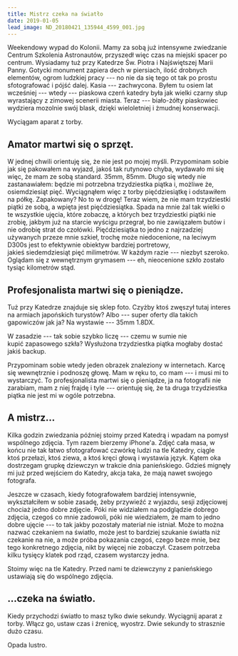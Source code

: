 ```yaml
---
title: Mistrz czeka na światło
date: 2019-01-05
lead_image: ND_20180421_135944_4599_001.jpg
---
```


Weekendowy wypad do Kolonii. Mamy za sobą już intensywne zwiedzanie Centrum Szkolenia Astronautów, przyszedł więc czas na miejski spacer po centrum. Wysiadamy tuż przy Katedrze Św. Piotra i Najświętszej Marii Panny. Gotycki monument zapiera dech w piersiach, ilość drobnych elementów, ogrom ludzkiej pracy --- no nie da się tego ot tak po prostu sfotografować i pójść dalej. Kasia --- zachwycona. Byłem tu osiem lat wcześniej --- wtedy --- piaskowa czerń katedry była jak wielki czarny słup wyrastający z zimowej scenerii miasta. Teraz --- biało-żółty piaskowiec wydziera mozolnie swój blask, dzięki wieloletniej i żmudnej konserwacji.

Wyciągam aparat z torby.

## Amator martwi się o sprzęt.

W jednej chwili orientuję się, że nie jest po mojej myśli. Przypominam sobie jak się pakowałem na wyjazd, jakoś tak rutynowo chyba, wydawało mi się więc, że mam ze sobą standard. 35mm, 85mm. Długo się wtedy nie zastanawiałem: będzie mi potrzebna trzydziestka piątka i, możliwe że, osiemdziesiąt pięć. Wyciągnąłem więc z torby pięćdziesiątkę i odstawiłem na półkę. Zapakowany? No to w drogę! Teraz wiem, że nie mam trzydziestki piątki ze sobą, a wpięta jest pięćdziesiątka. Spada na mnie żal tak wielki o te wszystkie ujęcia, które zobaczę, a których bez trzydziestki piątki nie zrobię, jakbym już na starcie wyścigu przegrał, bo nie zawiązałem butów i nie odrobię strat do czołówki. Pięćdziesiątka to jedno z najrzadziej używanych przeze mnie szkieł, trochę może niedocenione, na leciwym D300s jest to efektywnie obiektyw bardziej portretowy, jakieś siedemdziesiąt pięć milimetrów. W każdym razie --- niezbyt szeroko. Oglądam się z wewnętrznym grymasem --- eh, nieocenione szkło zostało tysiąc kilometrów stąd. 

## Profesjonalista martwi się o pieniądze.

Tuż przy Katedrze znajduje się sklep foto. Czyżby ktoś zwęszył tutaj interes na armiach japońskich turystów? Albo --- super oferty dla takich gapowiczów jak ja? Na wystawie --- 35mm 1.8DX. 

W zasadzie --- tak sobie szybko liczę --- czemu w sumie nie kupić zapasowego szkła? Wysłużona trzydziestka piątka mogłaby dostać jakiś backup. 

Przypominam sobie wtedy jeden obrazek znaleziony w internetach. Karcę się wewnętrznie i podnoszę głowę. Mam w ręku to, co mam --- i musi mi to wystarczyć. To profesjonalista martwi się o pieniądze, ja na fotografii nie zarabiam, mam z niej frajdę i tyle --- orientuję się, że ta druga trzydziestka piątka nie jest mi w ogóle potrzebna.

## A mistrz...

Kilka godzin zwiedzania później stoimy przed Katedrą i wpadam na pomysł wspólnego zdjęcia. Tym razem bierzemy iPhone'a. Zdjęć cała masa, w końcu nie tak łatwo sfotografować czwórkę ludzi na tle Katedry, ciągle ktoś przełazi, ktoś ziewa, a ktoś kręci głową i wystawia język. Kątem oka dostrzegam grupkę dziewczyn w trakcie dnia panieńskiego. Gdzieś mignęły mi już przed wejściem do Katedry, akcja taka, że mają nawet swojego fotografa. 

Jeszcze w czasach, kiedy fotografowałem bardziej intensywnie, wykształciłem w sobie zasadę, żeby przywieźć z wyjazdu, sesji zdjęciowej chociaż jedno dobre zdjęcie. Póki nie widziałem na podglądzie dobrego zdjęcia, czegoś co mnie zadowoli, póki nie wiedziałem, że mam to jedno dobre ujęcie --- to tak jakby pozostały materiał nie istniał. Może to można nazwać czekaniem na światło, może jest to bardziej szukanie światła niż czekanie na nie, a może próba pokazania czegoś, czego beze mnie, bez tego konkretnego zdjęcia, nikt by więcej nie zobaczył. Czasem potrzeba kilku tysięcy klatek pod rząd, czasem wystarczy jedna.

Stoimy więc na tle Katedry. Przed nami te dziewczyny z panieńskiego ustawiają się do wspólnego zdjęcia.

## ...czeka na światło.

Kiedy przychodzi światło to masz tylko dwie sekundy. Wyciągnij aparat z torby. Włącz go, ustaw czas i źrenicę, wyostrz. Dwie sekundy to strasznie dużo czasu. 

Opada lustro. 
